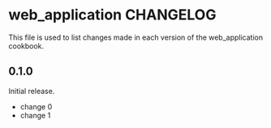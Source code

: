 # web_application CHANGELOG

This file is used to list changes made in each version of the web_application cookbook.

## 0.1.0

Initial release.

- change 0
- change 1

